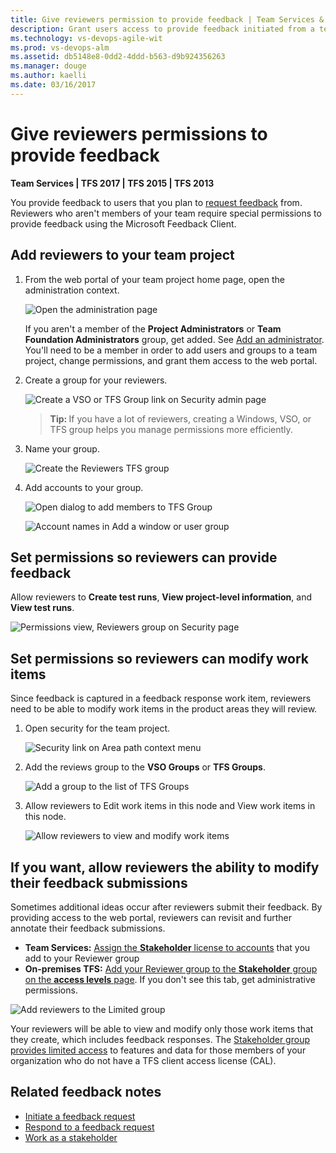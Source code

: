 ```yaml
---
title: Give reviewers permission to provide feedback | Team Services & TFS
description: Grant users access to provide feedback initiated from a team project in Visual Studio Team Services (VSTS) and Team Foundation Server (TFS)
ms.technology: vs-devops-agile-wit
ms.prod: vs-devops-alm
ms.assetid: db5148e8-0dd2-4ddd-b563-d9b924356263  
ms.manager: douge
ms.author: kaelli
ms.date: 03/16/2017
---
```


# Give reviewers permissions to provide feedback

**Team Services | TFS 2017 | TFS 2015 | TFS 2013**  

You provide feedback to users that you plan to [request feedback](get-feedback.md) from. Reviewers who aren't members of your team require special permissions to provide feedback using the Microsoft Feedback Client. 

## Add reviewers to your team project

1.	From the web portal of your team project home page, open the administration context.  

	![Open the administration page](_img/ALM_CAL_OpenAdminPage.png)  

	If you aren't a member of the **Project Administrators** or **Team Foundation Administrators** group, get added. See [Add an administrator](../../setup-admin/add-administrator-tfs.md). You'll need to be a member in order to add users and groups to a team project, change permissions, and grant them access to the web portal.

2. Create a group for your reviewers.

	![Create a VSO or TFS Group link on Security admin page ](_img/ALM_GP_CreateTFSGroup.png)

	><b>Tip: </b> If you have a lot of reviewers, creating a Windows, VSO, or TFS group helps you manage permissions more efficiently.
 	
3. Name your group.  

	![Create the Reviewers TFS group ](_img/ALM_GP_NameGroup.png)  
	
4. Add accounts to your group.  

	![Open dialog to add members to TFS Group ](_img/ALM_GP_AddAccounts.png)  
	
	![Account names in Add a window or user group](_img/ALM_GP_AddUser.png)  

## Set permissions so reviewers can provide feedback

Allow reviewers to **Create test runs**, **View project-level information**, and **View test runs**.

![Permissions view, Reviewers group on Security page ](_img/ALM_GP_SetPermsProvide.png)

## Set permissions so reviewers can modify work items

Since feedback is captured in a feedback response work item, reviewers need to be able to modify work items in the product areas they will review.

1. Open security for the team project.

	![Security link on Area path context menu ](_img/ALM_GP_SetPermsModify_Open.png)

2. Add the reviews group to the **VSO Groups** or **TFS Groups**. 

	![Add a group to the list of TFS Groups ](_img/ALM_GP_SetPermsModify_Add.png)

3. Allow reviewers to Edit work items in this node and View work items in this node. 

	![Allow reviewers to view and modify work items ](_img/ALM_GP_SetPermsModify_Edit.png)

## If you want, allow reviewers the ability to modify their feedback submissions

Sometimes additional ideas occur after reviewers submit their feedback. By providing access to the web portal, reviewers can revisit and further annotate their feedback submissions. 

- **Team Services:**  [Assign the **Stakeholder** license to accounts](../../setup-admin/team-services/add-account-users-assign-access-levels-team-services.md) that you add to your Reviewer group   
- **On-premises TFS:**  [Add your Reviewer group to the **Stakeholder** group on the **access levels** page](change-access-levels.md). If you don't see this tab, get administrative permissions. 

![Add reviewers to the Limited group](_img/ALM_GP_ModifyFeedback.png)
 
Your reviewers will be able to view and modify only those work items that they create, which includes feedback responses. The [Stakeholder group provides limited access](work-as-a-stakeholder.md) to features and data for those members of your organization who do not have a TFS client access license (CAL). 


## Related feedback notes  

- [Initiate a feedback request](get-feedback.md)  
- [Respond to a feedback request](give-feedback.md)  
- [Work as a stakeholder](work-as-a-stakeholder.md) 



